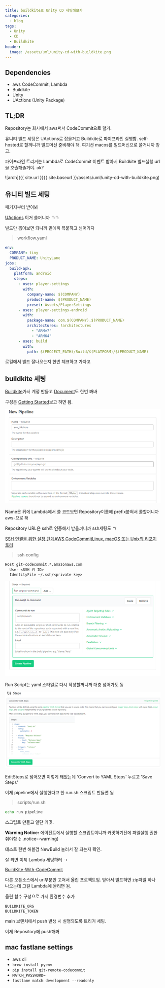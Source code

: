 ```yaml
---
title: buildkite로 Unity CD 세팅해보자
categories:
  - blog
tags:
  - Unity
  - CD
  - Buildkite
header:
  image: /assets/uml/unity-cd-with-buildkite.png
---
```


Dependencies
---

- aws CodeCommit, Lambda
- Buildkite
- Unity
- UActions (Unity Package)

TL;DR
---

Repository는 회사에서 aws써서 CodeCommit으로 할거.

유니티 빌드 세팅은 UActions로 잡을거고 Buildkite로 파이프라인 실행함.
self-hosted로 할꺼니까 빌드머신 준비해야 해. 여기선 macos를 빌드머신으로 쓸거니까 참고.

파이프라인 트리거는 Lambda로 CodeCommit 이벤트 받아서 Buildkite 빌드실행
url을 호출해줄거야. ok?

![arch]({{ site.url }}{{ site.baseurl }}/assets/uml/unity-cd-with-buildkite.png)

유니티 빌드 세팅
---

패키지부터 받아봐

[UActions](https://github.com/qkrsogusl3/UActions/tree/main/Packages/UActions) 이거 쓸꺼니까 ㄱㄱ

빌드만 뽑아보면 되니까 밑에꺼 복붙하고 넘어가자

> workflow.yaml

```yaml
env:
  COMPANY: tiny
  PRODUCT_NAME: UnityLane
jobs:
  build-apk:
    platform: android
    steps:
      - uses: player-settings
        with:
          company-name: $(COMPANY)
          product-name: $(PRODUCT_NAME)
          preset: Assets/PlayerSettings
      - uses: player-settings-android
        with:
          package-name: com.$(COMPANY).$(PRODUCT_NAME)
          architectures: !architectures
            - "ARMv7"
            - "ARM64"
      - uses: build
        with:
          path: $(PROJECT_PATH)/Build/$(PLATFORM)/$(PRODUCT_NAME)
```

로컬에서 빌드 잘나오는지 한번 체크하고 가자고

buildkite 세팅
---

[Buildkite](https://buildkite.com)가서 계정 만들고 [Document](https://buildkite.com/docs)도 한번 봐바

구성은 [Getting Started](https://buildkite.com/docs/tutorials/getting-started)보고 하면 됨.

![NewPipeline1](/assets/images/unity-cd-with-buildkite/buildkite-new-pipeline-1.png)

Name은 뒤에 Lambda에서 쓸 코드보면 Repository이름에 prefix붙혀서 콜할꺼니까 aws-<RepoName>으로 해

Repository URL은 ssh로 인증해서 받을꺼니까 ssh세팅도 ㄱ

[SSH 연결을 위한 설정 단계AWS CodeCommitLinux, macOS 또는 Unix의 리포지토리](https://docs.aws.amazon.com/ko_kr/codecommit/latest/userguide/setting-up-ssh-unixes.html)

> ssh config
```
Host git-codecommit.*.amazonaws.com
  User <SSH 키 ID>
  IdentityFile ~/.ssh/<private key>
```

![NewPipeline2](/assets/images/unity-cd-with-buildkite/buildkite-new-pipeline-2.png)

Run Script는 yaml 스타일로 다시 작성할꺼니까 대충 넘어가도 됨

![EditSteps](/assets/images/unity-cd-with-buildkite/buildkite-edit-steps.png)

EditSteps로 넘어오면 이렇게 돼있는데 'Convert to YAML Steps' 누르고 'Save Steps'

이제 pipeline에서 실행한다고 한 run.sh 스크립트 만들면 됨

> scripts/run.sh
```bash
echo run pipeline
```

스크립트 만들고 일단 커밋.

**Warning Notice:** 에이전트에서 실행할 스크립트이니까 커밋하기전에 파일실행 권한 줘야함
{: .notice--warning}

테스트 한번 해볼겸 NewBuild 눌러서 잘 되는지 확인.

잘 되면 이제 Lambda 세팅하러 ㄱ

[BuildKite-With-CodeCommit](https://github.com/qkrsogusl3/BuildKite-With-CodeCommit)

다른 오픈소스에서 url부분만 고쳐서 올린 프로젝트임.
받아서 빌드하면 zip파일 하나 나오는데 그걸 Lambda에 올리면 됨.

[//]: # (Window면 [zip]&#40;http://stahlworks.com/dev/?tool=zipunzip&#41; 받아놓고 `yarn build-win`으로 빌드하면 됨.)

올린 함수 구성으로 가서 환경변수 추가

```
BUILDKITE_ORG
BUILDKITE_TOKEN
```

main 브랜치에서 push 발생 시 실행되도록 트리거 세팅.

이제 Repository에 push해봐

mac fastlane settings
---

- aws cli
- `brew install pyenv`
- `pip install git-remote-codecommit`
- `MATCH_PASSWORD=`
- `fastlane match development --readonly`
